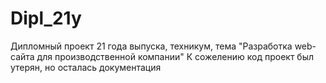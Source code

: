# Dipl_21y
Дипломный проект 21 года выпуска, техникум, тема "Разработка web-сайта для производственной 
компании"
К сожелению код проект был утерян, но осталась документация
